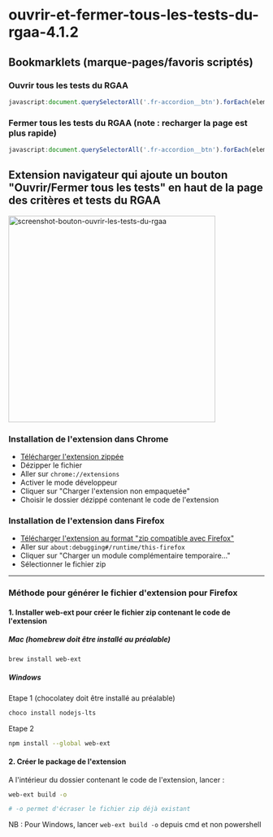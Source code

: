 # ouvrir-et-fermer-tous-les-tests-du-rgaa-4.1.2

## Bookmarklets (marque-pages/favoris scriptés)
### Ouvrir tous les tests du RGAA
```javascript
javascript:document.querySelectorAll('.fr-accordion__btn').forEach(element => element.setAttribute('aria-expanded', 'true'));
```
### Fermer tous les tests du RGAA (note : recharger la page est plus rapide)
```javascript
javascript:document.querySelectorAll('.fr-accordion__btn').forEach(element => element.setAttribute('aria-expanded', 'false'));
```

## Extension navigateur qui ajoute un bouton "Ouvrir/Fermer tous les tests" en haut de la page des critères et tests du RGAA

<img width="407" alt="screenshot-bouton-ouvrir-les-tests-du-rgaa" src="https://github.com/user-attachments/assets/e1af28aa-9d4d-43a2-8e28-0ec6661f78fa">

### Installation de l'extension dans Chrome

- [Télécharger l'extension zippée](https://github.com/florentroques/ouvrir-et-fermer-tous-les-tests-du-rgaa/releases/download/v1.0.0/ouvrir-et-fermer-tous-les-tests-du-rgaa-v1.0.0-chrome.zip)
- Dézipper le fichier
- Aller sur `chrome://extensions`
- Activer le mode développeur
- Cliquer sur "Charger l'extension non empaquetée"
- Choisir le dossier dézippé contenant le code de l'extension

### Installation de l'extension dans Firefox
- [Télécharger l'extension au format "zip compatible avec Firefox"](https://github.com/florentroques/ouvrir-et-fermer-tous-les-tests-du-rgaa/releases/download/v1.0.0/ouvrir_et_fermer_tous_les_tests_du_rgaa-1.0.0-firefox.zip)
- Aller sur `about:debugging#/runtime/this-firefox`
- Cliquer sur "Charger un module complémentaire temporaire…"
- Sélectionner le fichier zip

---

### Méthode pour générer le fichier d'extension pour Firefox

#### 1. Installer web-ext pour créer le fichier zip contenant le code de l'extension

##### Mac (homebrew doit être installé au préalable)
```bash
brew install web-ext
```

##### Windows
Etape 1 (chocolatey doit être installé au préalable)
```bash
choco install nodejs-lts
```
Etape 2
```bash
npm install --global web-ext
```

#### 2. Créer le package de l'extension
A l'intérieur du dossier contenant le code de l'extension, lancer :
```bash
web-ext build -o
```
```bash
# -o permet d'écraser le fichier zip déjà existant
```
NB : Pour Windows, lancer `web-ext build -o` depuis cmd et non powershell
